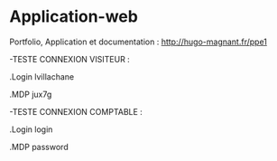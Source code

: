 # Application-web

Portfolio, Application et documentation : http://hugo-magnant.fr/ppe1

-TESTE CONNEXION VISITEUR :

  .Login  lvillachane
  
  .MDP    jux7g
  
-TESTE CONNEXION COMPTABLE :

  .Login login
  
  .MDP   password

